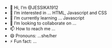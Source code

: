 - 👋 Hi, I’m @JESSIKA1912
- 👀 I’m interested in ... HTML, Javascript and CSS
- 🌱 I’m currently learning ... Javascript
- 💞️ I’m looking to collaborate on ...
- 📫 How to reach me ...
- 😄 Pronouns: ...she/her
- ⚡ Fun fact: ...

<!---
JESSIKA1912/JESSIKA1912 is a ✨ special ✨ repository because its `README.md` (this file) appears on your GitHub profile.
You can click the Preview link to take a look at your changes.
--->

